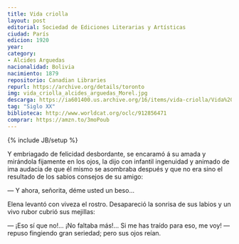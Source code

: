 ```yaml
---
title: Vida criolla
layout: post
editorial: Sociedad de Ediciones Literarias y Artísticas
ciudad: París
edicion: 1920
year: 
category: 
- Alcides Arguedas
nacionalidad: Bolivia
nacimiento: 1879
repositorio: Canadian Libraries
repurl: https://archive.org/details/toronto
img: vida_criolla_alcides_arguedas_Morel.jpg
descarga: https://ia601400.us.archive.org/16/items/vida-criolla/Vida%20criolla.pdf
tag: "Siglo XX"
biblioteca: http://www.worldcat.org/oclc/912856471
comprar: https://amzn.to/3moPoub
---
```

{% include JB/setup %}

Y embriagado de felicidad desbordante, se encaramó á su amada y mirándola fijamente en los ojos, la dijo con infantil ingenuidad y animado de ima audacia de que él mismo se asombraba después y que no era sino el resultado de los sabios consejos de su amigo: 
 
— Y ahora, señorita, déme usted un beso...
 
Elena levantó con viveza el rostro. Desapareció la sonrisa de sus labios y un vivo rubor cubrió sus mejillas: 
 
— ¡Eso sí que no!... ¡No faltaba más!... Si me has traído para eso, me voy! — repuso fingiendo gran seriedad; pero sus ojos reían.
